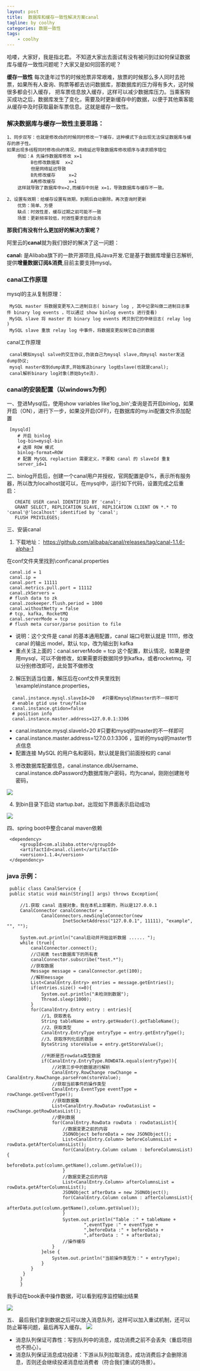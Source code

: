 ```yaml
---
layout: post
title:  数据库和缓存一致性解决方案canal 
tagline: by coolhy
categories: 数据一致性
tags: 
    - coolhy
---
```



哈喽，大家好，我是指北君。 
不知道大家出去面试有没有被问到过如何保证数据库与缓存一致性问题呢？大家又是如何回答的呢？


<!--more-->
**缓存一致性** 每次逢年过节的时候抢票非常艰难，放票的时候那么多人同时去抢票，如果所有人查询、购票等都去访问数据库，那数据库的压力得有多大，这时候很多都会引入缓存，
             把车票信息放入缓存，这样可以减少数据库压力。当乘客购买成功之后，数据库发生了变化，需要及时更新缓存中的数据，以便于其他乘客能从缓存中及时获取最新车票信息。这就是缓存一致性。
<!--more-->


   
### 解决数据库与缓存一致性主要思路：
    1、同步双写：也就是修改db的时候同时修改一下缓存，这种模式下会出现无法保证数据库与缓存的原子性。
    如果出现多线程同时修改db的情况，网络延迟导致数据库修改顺序与请求顺序错位
        例如：A 先操作数据库修改 x=1
             B也修改数据库  x=2
             但是网络延迟导致
             B先修改缓存     x=2
             A再修改缓存     x=1
        这样就导致了数据库中x=2,而缓存中则是 x=1，导致数据库与缓存不一致。
      
    2、设置有效期：给缓存设置有效期，到期后自动删除。再次查询时更新
        优势：简单、方便
        缺点：时效性差，缓存过期之前可能不一致
        场景：更新频率较低，时效性要求低的业务
             
**那我们有没有什么更加好的解决方案呢？**

阿里云的**canal**就为我们很好的解决了这一问题：

 **canal:** 是Alibaba旗下的一款开源项目,纯Java开发.它是基于数据库增量日志解析,提供**增量数据订阅&消费**,目前主要支持mysql。

### canal工作原理
mysql的主从复制原理：

     MySQL master 将数据变更写入二进制日志( binary log , 其中记录叫做二进制日志事件 binary log events ，可以通过 show binlog events 进行查看) 
     MySQL slave 将 master 的 binary log events 拷贝到它的中继日志( relay log ) 
     MySQL slave 重放 relay log 中事件，将数据变更反映它自己的数据

 canal工作原理
 
     canal模拟mysql salve的交互协议,伪装自己为mysql slave,向mysql master发送dump协议;
     mysql master收到dump请求,开始推送binary log给slave(也就是canal);
     canal解析binary log对象(原始byte流).
 
 ### canal的安装配置（以windows为例）
 
   一、登进Mysql后，使用show variables like'log_bin';查询是否开启binlog，如果开启（ON），进行下一步，如果没开启(OFF)，在数据库的my.ini配置文件添加配置
   
   ```
    [mysqld]
       # 开启 binlog
       log-bin=mysql-bin 
       # 选择 ROW 模式
       binlog-format=ROW
       # 配置 MySQL replaction 需要定义，不要和 canal 的 slaveId 重复
       server_id=1
   ```
     
  二、binlog开启后，创建一个canal用户并授权，官网配置是@%，表示所有服务器，所以改为localhost就可以，在mysql中，运行如下代码，设置完成之后重启：
    
   ```
      CREATE USER canal IDENTIFIED BY 'canal'; 
      GRANT SELECT, REPLICATION SLAVE, REPLICATION CLIENT ON *.* TO 'canal'@'localhost' identified by 'canal'; 
      FLUSH PRIVILEGES;
   ```
    
   三、安装canal
   
   1. 下载地址： https://github.com/alibaba/canal/releases/tag/canal-1.1.6-alpha-1
   
   在conf文件夹里找到\conf\canal.properties
   ```
    canal.id = 1
    canal.ip =
    canal.port = 11111
    canal.metrics.pull.port = 11112
    canal.zkServers =
    # flush data to zk
    canal.zookeeper.flush.period = 1000
    canal.withoutNetty = false
    # tcp, kafka, RocketMQ
    canal.serverMode = tcp
    # flush meta cursor/parse position to file
   ```
   - 说明：这个文件是 canal 的基本通用配置，canal 端口号默认就是 11111，修改 canal 的输出 model，默认 tcp，改为输出到 kafka  
   - 重点关注上面的：canal.serverMode = tcp 这个配置，默认情况，如果是使用mysql，可以不做修改，如果需要将数据同步到kafka，或者rocketmq，可以分别修改即可，此处暂不做修改
  
   2. 解压到适当位置，解压后在conf文件夹里找到\example\instance.properties，
  ```
    canal.instance.mysql.slaveId=20   #只要和mysql的master的不一样即可
    # enable gtid use true/false
    canal.instance.gtidon=false
    # position info
    canal.instance.master.address=127.0.0.1:3306
  ```
   - canal.instance.mysql.slaveId=20 #只要和mysql的master的不一样即可
   - canal.instance.master.address=127.0.0.1:3306 ，监听的mysql的master节点信息
   - 配置连接 MySQL 的用户名和密码，默认就是我们前面授权的 canal
   
   3. 修改数据库配置信息，canal.instance.dbUsername、canal.instance.dbPassword为数据库账户密码，均为canal，刚刚创建账号密码，
   
   ![](http://www.javanorth.cn/assets/images/2022/coolhy/canal/1.png)
   
   4. 到bin目录下启动 startup.bat，出现如下界面表示启动成功
 
   ![](http://www.javanorth.cn/assets/images/2022/coolhy/canal/4.png)
   
   四、spring boot中整合canal
   maven依赖
   
   ```
    <dependency>
        <groupId>com.alibaba.otter</groupId>
        <artifactId>canal.client</artifactId>
        <version>1.1.4</version>
    </dependency>
   ```

 ### **java 示例：**
   ```
    public class CanalService {
    public static void main(String[] args) throws Exception{

        //1.获取 canal 连接对象，我在本机上部署的，所以是127.0.0.1
        CanalConnector canalConnector =
                CanalConnectors.newSingleConnector(new
                        InetSocketAddress("127.0.0.1", 11111), "example", "", "");

        System.out.println("canal启动并开始监听数据 ...... ");
        while (true){
            canalConnector.connect();
            //订阅表 test数据库下的所有表
            canalConnector.subscribe("test.*");
            //获取数据
            Message message = canalConnector.get(100);
            //解析message
            List<CanalEntry.Entry> entries = message.getEntries();
            if(entries.size() <=0){
                System.out.println("未检测到数据");
                Thread.sleep(1000);
            }
            for(CanalEntry.Entry entry : entries){
                //1、获取表名
                String tableName = entry.getHeader().getTableName();
                //2、获取类型
                CanalEntry.EntryType entryType = entry.getEntryType();
                //3、获取序列化后的数据
                ByteString storeValue = entry.getStoreValue();

                //判断是否rowdata类型数据
                if(CanalEntry.EntryType.ROWDATA.equals(entryType)){
                    //对第三步中的数据进行解析
                    CanalEntry.RowChange rowChange = CanalEntry.RowChange.parseFrom(storeValue);
                    //获取当前事件的操作类型
                    CanalEntry.EventType eventType = rowChange.getEventType();
                    //获取数据集
                    List<CanalEntry.RowData> rowDatasList = rowChange.getRowDatasList();
                    //便利数据
                    for(CanalEntry.RowData rowData : rowDatasList){
                        //数据变更之前的内容
                        JSONObject beforeData = new JSONObject();
                        List<CanalEntry.Column> beforeColumnsList = rowData.getAfterColumnsList();
                        for(CanalEntry.Column column : beforeColumnsList){
                            beforeData.put(column.getName(),column.getValue());
                        }
                        //数据变更之后的内容
                        List<CanalEntry.Column> afterColumnsList = rowData.getAfterColumnsList();
                        JSONObject afterData = new JSONObject();
                        for(CanalEntry.Column column : afterColumnsList){
                            afterData.put(column.getName(),column.getValue());
                        }
                        System.out.println("Table ：" + tableName +
                                ",eventType :" + eventType +
                                ",beforeData :" + beforeData +
                                ",afterData : " + afterData);
                        //操作缓存
                    }
                }else {
                    System.out.println("当前操作类型为：" + entryType);
                }
            }
         }
        }
        }
   ```
 我手动在book表中操作数据，可以看到程序监控输出结果

![](http://www.javanorth.cn/assets/images/2022/coolhy/canal/2.png)
 
 
 五、 最后我们拿到数据之后可以放入消息队列，这样可以加入重试机制，还可以防止幂等问题，最后再写入缓存。
![](http://www.javanorth.cn/assets/images/2022/coolhy/canal/3.png)
 - 消息队列保证可靠性：写到队列中的消息，成功消费之前不会丢失（重启项目也不担心）。
 - 消息队列保证消息成功投递：下游从队列拉取消息，成功消费后才会删除消息，否则还会继续投递消息给消费者（符合我们重试的场景）。


